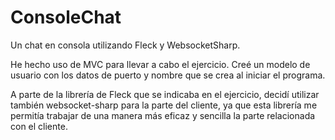 # ConsoleChat

Un chat en consola utilizando Fleck y WebsocketSharp.

He hecho uso de MVC para llevar a cabo el ejercicio. Creé un modelo de usuario con los datos de puerto y nombre que se crea al iniciar el programa.

A parte de la librería de Fleck que se indicaba en el ejercicio, decidí utilizar también websocket-sharp para la parte del cliente, ya que 
esta librería me permitía trabajar de una manera más eficaz y sencilla la parte relacionada con el cliente.
